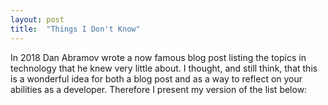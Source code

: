 ```yaml
---
layout: post
title:  "Things I Don't Know"
---
```


In 2018 Dan Abramov wrote a now famous blog post listing the topics in technology that he knew very little about. I thought, and still think, that this is a wonderful idea for both a blog post and as a way to reflect on your abilities as a developer. Therefore I present my version of the list below:

